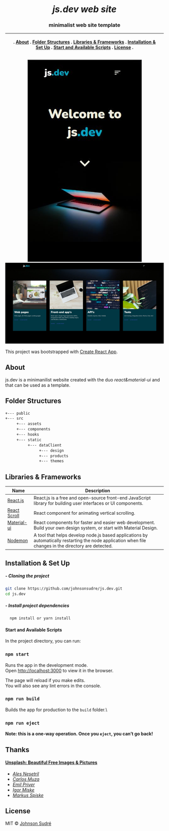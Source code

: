 
<div style="text-align:center">
<h1 style="align:center"><i>js.dev web site</i></h1>
<h3 style="align:center">minimalist web site template</h3>

|| <p style="align:center"> . [About](#about) . [Folder Structures](#folder-structures) . [Libraries & Frameworks](#libraries) . [Installation & Set Up](#installation) . [Start and Available Scripts](#start-and-available-scripts) . [License](#license) . </p> ||
|-|:-:|-:|

  <img style="text-align:center" src='./src/assets/cover-mobile.JPG'>
<img style="text-align:center" src='./src/assets/content-web.JPG'>
</div>

This project was bootstrapped with [Create React App](https://github.com/facebook/create-react-app).

## About

js.dev is a minimanilist website created with the duo *react&material-ui* and that can be used as a template.

## Folder Structures

```bash
+--- public
+--- src
     +--- assets
     +--- components
     +--- hooks
     +--- static
          +--- dataClient
               +--- design
               +--- products
               +--- themes
```
<span id="libraries"></span>
## Libraries & Frameworks

|Name| Description|
|-|-|
|[React.js](https://reactjs.org/)|React.js is a free and open-source front-end JavaScript library for building user interfaces or UI components.|
|[React Scroll](https://www.npmjs.com/package/react-scroll) |React component for animating vertical scrolling.|
|[Material-ui](https://material-ui.com/) |React components for faster and easier web development. Build your own design system, or start with Material Design.|
|[Nodemon](https://www.npmjs.com/package/nodemon/) | A tool that helps develop node.js based applications by automatically restarting the node application when file changes in the directory are detected.|


<span id="installation"></span>
## Installation & Set Up

##### - Cloning the project
```bash
git clone https://github.com/johnsonsudre/js.dev.git
cd js.dev
```

##### - Install project dependencies

```bash
  npm install or yarn install
```

#### Start and Available Scripts

In the project directory, you can run:

### `npm start`

Runs the app in the development mode.\
Open [http://localhost:3000](http://localhost:3000) to view it in the browser.

The page will reload if you make edits.\
You will also see any lint errors in the console.

### `npm run build`

Builds the app for production to the `build` folder.\

### `npm run eject`

**Note: this is a one-way operation. Once you `eject`, you can’t go back!**

## Thanks

#### [Unsplash: Beautiful Free Images & Pictures](https://unsplash.com/)
- *[Ales Nesetril](https://unsplash.com/@alesnesetril)*
- *[Carlos Muza](https://unsplash.com/@kmuza)*
- *[Emil Priver](https://unsplash.com/@emilpriver)*
- *[Igor Miske](https://unsplash.com/@igormiske)*
- *[Markus Spiske](https://unsplash.com/@markusspiske)*

## License

MIT © [Johnson Sudré](https://github.com/johnsonsudre)